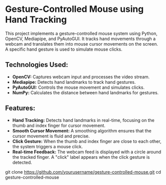 # Gesture-Controlled Mouse using Hand Tracking

This project implements a gesture-controlled mouse system using Python, OpenCV, Mediapipe, and PyAutoGUI. It tracks hand movements through a webcam and translates them into mouse cursor movements on the screen. A specific hand gesture is used to simulate mouse clicks.

## Technologies Used:
- **OpenCV:** Captures webcam input and processes the video stream.
- **Mediapipe:** Detects hand landmarks to track hand gestures.
- **PyAutoGUI:** Controls the mouse movement and simulates clicks.
- **NumPy:** Calculates the distance between hand landmarks for gestures.

## Features:
- **Hand Tracking:** Detects hand landmarks in real-time, focusing on the thumb and index finger for cursor movement.
- **Smooth Cursor Movement:** A smoothing algorithm ensures that the cursor movement is fluid and precise.
- **Click Gesture:** When the thumb and index finger are close to each other, the system triggers a mouse click.
- **Real-time Feedback:** The webcam feed is displayed with a circle around the tracked finger. A "click" label appears when the click gesture is detected.


git clone https://github.com/yourusername/gesture-controlled-mouse.git
cd gesture-controlled-mouse
